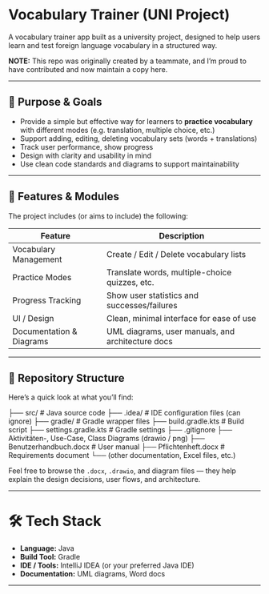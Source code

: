 # Vocabulary Trainer (UNI Project)

A vocabulary trainer app built as a university project, designed to help users learn and test foreign language vocabulary in a structured way.

**NOTE:** This repo was originally created by a teammate, and I’m proud to have contributed and now maintain a copy here.

---

## 🎯 Purpose & Goals

- Provide a simple but effective way for learners to **practice vocabulary** with different modes (e.g. translation, multiple choice, etc.)  
- Support adding, editing, deleting vocabulary sets (words + translations)  
- Track user performance, show progress  
- Design with clarity and usability in mind  
- Use clean code standards and diagrams to support maintainability  

---

## 🧱 Features & Modules

The project includes (or aims to include) the following:

| Feature | Description |
|---|---|
| Vocabulary Management | Create / Edit / Delete vocabulary lists |
| Practice Modes | Translate words, multiple-choice quizzes, etc. |
| Progress Tracking | Show user statistics and successes/failures |
| UI / Design | Clean, minimal interface for ease of use |
| Documentation & Diagrams | UML diagrams, user manuals, and architecture docs |

---

## 📂 Repository Structure

Here’s a quick look at what you’ll find:

├── src/ # Java source code
├── .idea/ # IDE configuration files (can ignore)
├── gradle/ # Gradle wrapper files
├── build.gradle.kts # Build script
├── settings.gradle.kts # Gradle settings
├── .gitignore
├── Aktivitäten-, Use-Case, Class Diagrams (drawio / png)
├── Benutzerhandbuch.docx # User manual
├── Pflichtenheft.docx # Requirements document
└── (other documentation, Excel files, etc.)

Feel free to browse the `.docx`, `.drawio`, and diagram files — they help explain the design decisions, user flows, and architecture.

---

# 🛠 Tech Stack

- **Language:** Java  
- **Build Tool:** Gradle  
- **IDE / Tools:** IntelliJ IDEA (or your preferred Java IDE)  
- **Documentation:** UML diagrams, Word docs  

---
